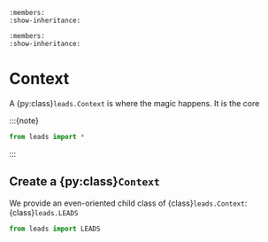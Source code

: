 ```{autoclass} leads.Context
:members:
:show-inheritance:
```

```{autoclass} leads.LEADS
:members:
:show-inheritance:
```

# Context

A {py:class}`leads.Context` is where the magic happens. It is the core

:::{note}

```python
from leads import *
```
:::

## Create a {py:class}`Context`

We provide an even-oriented child class of {class}`leads.Context`: {class}`leads.LEADS`

```python
from leads import LEADS
```